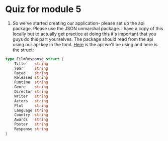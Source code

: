 # Quiz for module 5

1. So we've started creating our application- please set up the api package. Please use the JSON unmarshal package. I have a copy of this locally but to actually get practice at doing this it's important that you guys do this part yourselves. The package should read from the api using our api key in the toml. [Here](http://www.omdbapi.com/) is the api we'll be using and here is the struct:

```go
type FilmResponse struct {
    Title    string
    Year     string
    Rated    string
    Released string
    Runtime  string
    Genre    string
    Director string
    Writer   string
    Actors   string
    Plot     string
    Language string
    Country  string
    Awards   string
    Poster   string
    Response string
}
```
